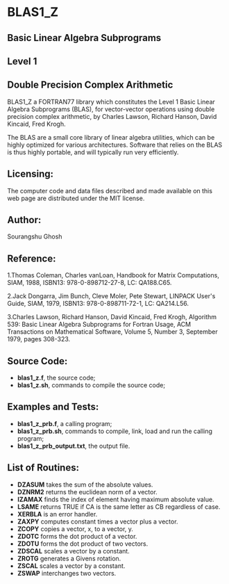 # BLAS1_Z
## Basic Linear Algebra Subprograms
## Level 1
## Double Precision Complex Arithmetic

BLAS1_Z a FORTRAN77 library which constitutes the Level 1 Basic Linear Algebra Subprograms (BLAS), for vector-vector operations using double precision complex arithmetic, by Charles Lawson, Richard Hanson, David Kincaid, Fred Krogh.

The BLAS are a small core library of linear algebra utilities, which can be highly optimized for various architectures. Software that relies on the BLAS is thus highly portable, and will typically run very efficiently.

## Licensing:
The computer code and data files described and made available on this web page are distributed under the MIT license.

## Author:

Sourangshu Ghosh

## Reference:
1.Thomas Coleman, Charles vanLoan,
Handbook for Matrix Computations,
SIAM, 1988,
ISBN13: 978-0-898712-27-8,
LC: QA188.C65.

2.Jack Dongarra, Jim Bunch, Cleve Moler, Pete Stewart,
LINPACK User's Guide,
SIAM, 1979,
ISBN13: 978-0-898711-72-1,
LC: QA214.L56.

3.Charles Lawson, Richard Hanson, David Kincaid, Fred Krogh,
Algorithm 539: Basic Linear Algebra Subprograms for Fortran Usage,
ACM Transactions on Mathematical Software,
Volume 5, Number 3, September 1979, pages 308-323.

## Source Code:
- **blas1_z.f**, the source code;
- **blas1_z.sh**, commands to compile the source code;

## Examples and Tests:
- **blas1_z_prb.f**, a calling program;
- **blas1_z_prb.sh**, commands to compile, link, load and run the calling program;
- **blas1_z_prb_output.txt**, the output file.

## List of Routines:
- **DZASUM** takes the sum of the absolute values.
- **DZNRM2** returns the euclidean norm of a vector.
- **IZAMAX** finds the index of element having maximum absolute value.
- **LSAME** returns TRUE if CA is the same letter as CB regardless of case.
- **XERBLA** is an error handler.
- **ZAXPY** computes constant times a vector plus a vector.
- **ZCOPY** copies a vector, x, to a vector, y.
- **ZDOTC** forms the dot product of a vector.
- **ZDOTU** forms the dot product of two vectors.
- **ZDSCAL** scales a vector by a constant.
- **ZROTG** generates a Givens rotation.
- **ZSCAL** scales a vector by a constant.
- **ZSWAP** interchanges two vectors.
